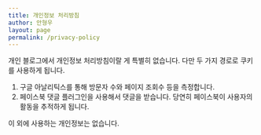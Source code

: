```yaml
---
title: 개인정보 처리방침
author: 안형우
layout: page
permalink: /privacy-policy
---
```


개인 블로그에서 개인정보 처리방침이랄 게 특별히 없습니다. 다만 두 가지 경로로 쿠키를 사용하게 됩니다.

1. 구글 아날리틱스를 통해 방문자 수와 페이지 조회수 등을 측정합니다.
2. 페이스북 댓글 플러그인을 사용해서 댓글을 받습니다. 당연히 페이스북이 사용자의 활동을 추적하게 됩니다.

이 외에 사용하는 개인정보는 없습니다.